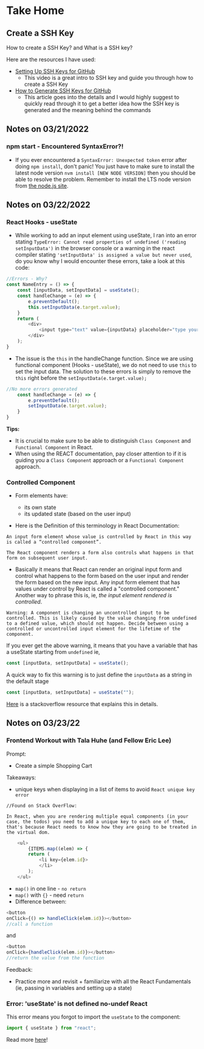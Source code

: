 # Take Home 

## Create a SSH Key

How to create a SSH Key? and What is a SSH key? 

Here are the resources I have used: 
- [Setting Up SSH Keys for GitHub](https://www.youtube.com/watch?v=8X4u9sca3Io)
    - This video is a great intro to SSH key and guide you through how to create a SSH Key 
- [How to Generate SSH Keys for GitHub](https://kinsta.com/blog/generate-ssh-key/)
    - This article goes into the details and I would highly suggest to quickly read through it to get a better idea how the SSH key is generated and the meaning behind the commands

## Notes on 03/21/2022

### npm start - Encountered SyntaxError?! 

- If you ever encountered a `SyntaxError: Unexpected token` error after doing `npm install`, don't panic! You just have to make sure to install the latest node version `nvm install [NEW NODE VERSION]` then you should be able to resolve the problem. Remember to install the LTS node version from [the node.js site](https://nodejs.org/en/). 

## Notes on 03/22/2022

### React Hooks - useState 
- While working to add an input element using useState, I ran into an error stating `TypeError: Cannot read properties of undefined ('reading setInputData')` in the browser console or a warning in the react compiler stating `'setInputData' is assigned a value but never used`, do you know why I would encounter these errors, take a look at this code: 

```js
//Errors - Why? 
const NameEntry = () => {
    const [inputData, setInputData] = useState();
    const handleChange = (e) => {
        e.preventDefault(); 
        this.setInputData(e.target.value); 
    }
    return (
        <div>
            <input type="text" value={inputData} placeholder="type your name here" onChange={handleChange}/>
        </div>
    );    
}
```
- The issue is the `this` in the handleChange function. Since we are using functional component (Hooks - useState), we do not need to use `this` to set the input data. The solution to these errors is simply to remove the `this` right before the `setInputData(e.target.value);`

```js
//No more errors generated 
    const handleChange = (e) => {
        e.preventDefault(); 
        setInputData(e.target.value); 
    }
}
```
**Tips:**
- It is crucial to make sure to be able to distinguish `Class Component` and `Functional Component` in React. 
- When using the REACT documentation, pay closer attention to if it is guiding you a `Class Component` approach or a `Functional Component` approach. 

### Controlled Component 
- Form elements have: 
    - its own state 
    - its updated state (based on the user input)

- Here is the Definition of this terminology in React Documentation:
```
An input form element whose value is controlled by React in this way is called a “controlled component”.

The React component renders a form also controls what happens in that form on subsequent user input. 
```

- Basically it means that React can render an original input form and control what happens to the form based on the user input and render the form based on the new input. Any input form element that has values under control by React is called a "controlled component." Another way to phrase this is, ie, _the input element rendered is controlled_. 

```
Warning: A component is changing an uncontrolled input to be controlled. This is likely caused by the value changing from undefined to a defined value, which should not happen. Decide between using a controlled or uncontrolled input element for the lifetime of the component.
```
If you ever get the above warning, it means that you have a variable that has a useState starting from `undefined` ie, 

```js
const [inputData, setInputData] = useState();
```
A quick way to fix this warning is to just define the `inputData` as a string in the default stage 

```js
const [inputData, setInputData] = useState(""); 
```
[Here](https://stackoverflow.com/questions/37427508/react-changing-an-uncontrolled-input) is a stackoverflow resource that explains this in details. 

## Notes on 03/23/22

### Frontend Workout with Tala Huhe (and Fellow Eric Lee)
Prompt: 
- Create a simple Shopping Cart

Takeaways: 
- unique keys when displaying in a list of items to avoid `React unique key error`
```
//Found on Stack OverFlow: 

In React, when you are rendering multiple equal components (in your case, the todos) you need to add a unique key to each one of them, that's because React needs to know how they are going to be treated in the virtual dom.
```
```js
    <ul>
        {ITEMS.map((elem) => {
        return (
            <li key={elem.id}>
            </li>
        );
    </ul>
```
- `map()` in one line - `no return` 
- `map()` with `{}` - need `return`
- Difference between: 
```js
<button 
onClick={() => handleClick(elem.id)}></button> 
//call a function
```
and 
```js
<button 
onClick={handleClick(elem.id)}></button> 
//return the value from the function 
```

Feedback: 
- Practice more and revisit + familiarize with all the React Fundamentals (ie, passing in variables and setting up a state)

### Error: 'useState' is not defined no-undef React

This error means you forgot to import the `useState` to the component: 

```js
import { useState } from "react"; 
```
Read more [here](https://stackoverflow.com/questions/60915262/how-to-pass-function-as-props-from-functional-parent-component-to-child)! 





